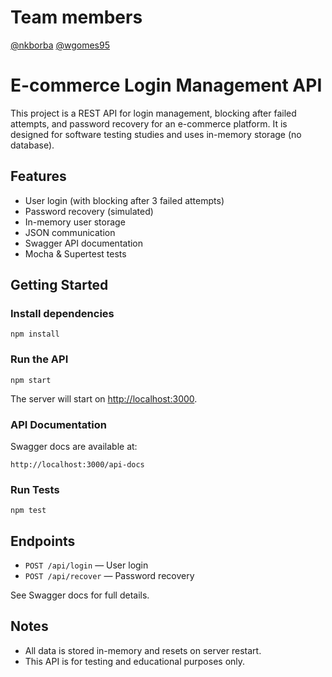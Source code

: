 # Team members
[@nkborba](https://github.com/nkborba)
[@wgomes95](https://github.com/wgomes95)

# E-commerce Login Management API

This project is a REST API for login management, blocking after failed attempts, and password recovery for an e-commerce platform. It is designed for software testing studies and uses in-memory storage (no database).

## Features
- User login (with blocking after 3 failed attempts)
- Password recovery (simulated)
- In-memory user storage
- JSON communication
- Swagger API documentation
- Mocha & Supertest tests

## Getting Started

### Install dependencies
```
npm install
```

### Run the API
```
npm start
```
The server will start on [http://localhost:3000](http://localhost:3000).

### API Documentation
Swagger docs are available at:
```
http://localhost:3000/api-docs
```

### Run Tests
```
npm test
```

## Endpoints
- `POST /api/login` — User login
- `POST /api/recover` — Password recovery

See Swagger docs for full details.

## Notes
- All data is stored in-memory and resets on server restart.
- This API is for testing and educational purposes only. 